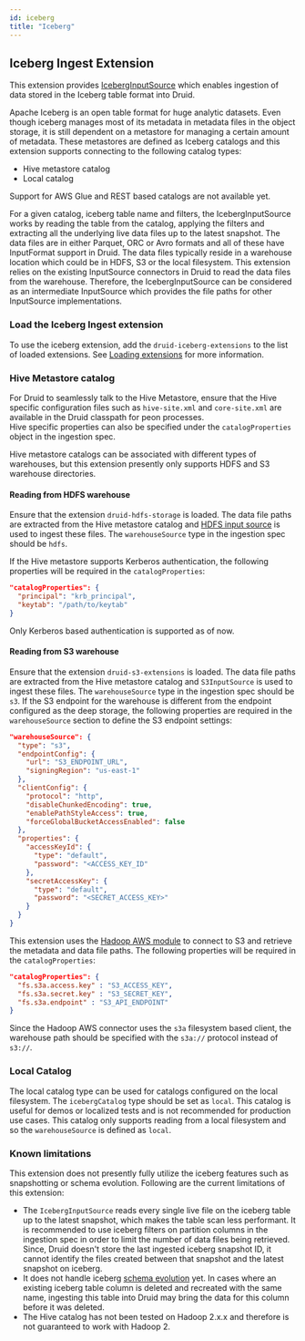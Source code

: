 ```yaml
---
id: iceberg 
title: "Iceberg"
---
```


<!--
  ~ Licensed to the Apache Software Foundation (ASF) under one
  ~ or more contributor license agreements.  See the NOTICE file
  ~ distributed with this work for additional information
  ~ regarding copyright ownership.  The ASF licenses this file
  ~ to you under the Apache License, Version 2.0 (the
  ~ "License"); you may not use this file except in compliance
  ~ with the License.  You may obtain a copy of the License at
  ~
  ~   http://www.apache.org/licenses/LICENSE-2.0
  ~
  ~ Unless required by applicable law or agreed to in writing,
  ~ software distributed under the License is distributed on an
  ~ "AS IS" BASIS, WITHOUT WARRANTIES OR CONDITIONS OF ANY
  ~ KIND, either express or implied.  See the License for the
  ~ specific language governing permissions and limitations
  ~ under the License.
  -->

## Iceberg Ingest Extension

This extension provides [IcebergInputSource](../../ingestion/input-sources.md#iceberg-input-source) which enables ingestion of data stored in the Iceberg table format into Druid.

Apache Iceberg is an open table format for huge analytic datasets. Even though iceberg manages most of its metadata in metadata files in the object storage, it is still dependent on a metastore for managing a certain amount of metadata.
These metastores are defined as Iceberg catalogs and this extension supports connecting to the following catalog types:
* Hive metastore catalog
* Local catalog

Support for AWS Glue and REST based catalogs are not available yet.

For a given catalog, iceberg table name and filters, the IcebergInputSource works by reading the table from the catalog, applying the filters and extracting all the underlying live data files up to the latest snapshot.
The data files are in either Parquet, ORC or Avro formats and all of these have InputFormat support in Druid. The data files typically reside in a warehouse location which could be in HDFS, S3 or the local filesystem.
This extension relies on the existing InputSource connectors in Druid to read the data files from the warehouse. Therefore, the IcebergInputSource can be considered as an intermediate InputSource which provides the file paths for other InputSource implementations.

### Load the Iceberg Ingest extension

To use the iceberg extension, add the `druid-iceberg-extensions` to the list of loaded extensions. See [Loading extensions](../../configuration/extensions.md#loading-extensions) for more information.


### Hive Metastore catalog

For Druid to seamlessly talk to the Hive Metastore, ensure that the Hive specific configuration files such as `hive-site.xml` and `core-site.xml` are available in the Druid classpath for peon processes.  
Hive specific properties can also be specified under the `catalogProperties` object in the ingestion spec. 

Hive metastore catalogs can be associated with different types of warehouses, but this extension presently only supports HDFS and S3 warehouse directories.

#### Reading from HDFS warehouse 

Ensure that the extension `druid-hdfs-storage` is loaded. The data file paths are extracted from the Hive metastore catalog and [HDFS input source](../../ingestion/input-sources.md#hdfs-input-source) is used to ingest these files.
The `warehouseSource` type in the ingestion spec should be `hdfs`.

If the Hive metastore supports Kerberos authentication, the following properties will be required in the `catalogProperties`:

```json
"catalogProperties": {
  "principal": "krb_principal",
  "keytab": "/path/to/keytab"
}
```
Only Kerberos based authentication is supported as of now.

#### Reading from S3 warehouse

Ensure that the extension `druid-s3-extensions` is loaded. The data file paths are extracted from the Hive metastore catalog and `S3InputSource` is used to ingest these files.
The `warehouseSource` type in the ingestion spec should be `s3`. If the S3 endpoint for the warehouse is different from the endpoint configured as the deep storage, the following properties are required in the `warehouseSource` section to define the S3 endpoint settings:

```json
"warehouseSource": {
  "type": "s3",
  "endpointConfig": {
    "url": "S3_ENDPOINT_URL",
    "signingRegion": "us-east-1"
  },
  "clientConfig": {
    "protocol": "http",
    "disableChunkedEncoding": true,
    "enablePathStyleAccess": true,
    "forceGlobalBucketAccessEnabled": false
  },
  "properties": {
    "accessKeyId": {
      "type": "default",
      "password": "<ACCESS_KEY_ID"
    },
    "secretAccessKey": {
      "type": "default",
      "password": "<SECRET_ACCESS_KEY>"
    }
  }
}
```

This extension uses the [Hadoop AWS module](https://hadoop.apache.org/docs/stable/hadoop-aws/tools/hadoop-aws/) to connect to S3 and retrieve the metadata and data file paths.
The following properties will be required in the `catalogProperties`:

```json
"catalogProperties": {
  "fs.s3a.access.key" : "S3_ACCESS_KEY",
  "fs.s3a.secret.key" : "S3_SECRET_KEY",
  "fs.s3a.endpoint" : "S3_API_ENDPOINT"
}
```
Since the Hadoop AWS connector uses the `s3a` filesystem based client, the warehouse path should be specified with the `s3a://` protocol instead of `s3://`.

### Local Catalog

The local catalog type can be used for catalogs configured on the local filesystem. The `icebergCatalog` type should be set as `local`. This catalog is useful for demos or localized tests and is not recommended for production use cases.
This catalog only supports reading from a local filesystem and so the `warehouseSource` is defined as `local`.

### Known limitations

This extension does not presently fully utilize the iceberg features such as snapshotting or schema evolution. Following are the current limitations of this extension:

- The `IcebergInputSource` reads every single live file on the iceberg table up to the latest snapshot, which makes the table scan less performant. It is recommended to use iceberg filters on partition columns in the ingestion spec in order to limit the number of data files being retrieved. Since, Druid doesn't store the last ingested iceberg snapshot ID, it cannot identify the files created between that snapshot and the latest snapshot on iceberg.
- It does not handle iceberg [schema evolution](https://iceberg.apache.org/docs/latest/evolution/) yet. In cases where an existing iceberg table column is deleted and recreated with the same name, ingesting this table into Druid may bring the data for this column before it was deleted.
- The Hive catalog has not been tested on Hadoop 2.x.x and therefore is not guaranteed to work with Hadoop 2.